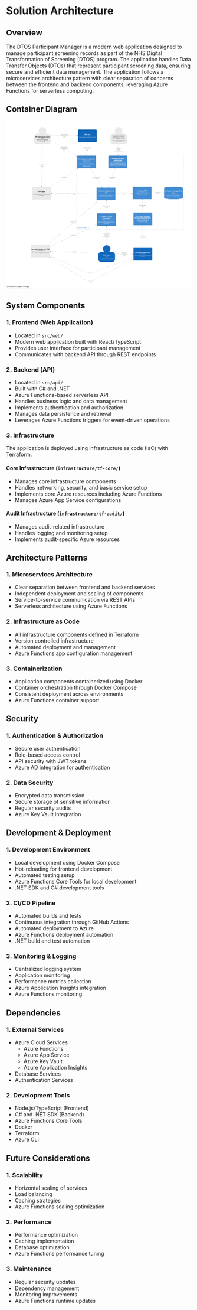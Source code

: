 # Solution Architecture

## Overview

The DTOS Participant Manager is a modern web application designed to manage participant screening records as part of the NHS Digital Transformation of Screening (DTOS) program. The application handles Data Transfer Objects (DTOs) that represent participant screening data, ensuring secure and efficient data management. The application follows a microservices architecture pattern with clear separation of concerns between the frontend and backend components, leveraging Azure Functions for serverless computing.

## Container Diagram

![Participant Manager Container Diagram](https://github.com/NHSDigital/dtos-solution-architecture/blob/main/images/ParticipantManager.png)

## System Components

### 1. Frontend (Web Application)

- Located in `src/web/`
- Modern web application built with React/TypeScript
- Provides user interface for participant management
- Communicates with backend API through REST endpoints

### 2. Backend (API)

- Located in `src/api/`
- Built with C# and .NET
- Azure Functions-based serverless API
- Handles business logic and data management
- Implements authentication and authorization
- Manages data persistence and retrieval
- Leverages Azure Functions triggers for event-driven operations

### 3. Infrastructure

The application is deployed using infrastructure as code (IaC) with Terraform:

#### Core Infrastructure (`infrastructure/tf-core/`)

- Manages core infrastructure components
- Handles networking, security, and basic service setup
- Implements core Azure resources including Azure Functions
- Manages Azure App Service configurations

#### Audit Infrastructure (`infrastructure/tf-audit/`)

- Manages audit-related infrastructure
- Handles logging and monitoring setup
- Implements audit-specific Azure resources

## Architecture Patterns

### 1. Microservices Architecture

- Clear separation between frontend and backend services
- Independent deployment and scaling of components
- Service-to-service communication via REST APIs
- Serverless architecture using Azure Functions

### 2. Infrastructure as Code

- All infrastructure components defined in Terraform
- Version controlled infrastructure
- Automated deployment and management
- Azure Functions app configuration management

### 3. Containerization

- Application components containerized using Docker
- Container orchestration through Docker Compose
- Consistent deployment across environments
- Azure Functions container support

## Security

### 1. Authentication & Authorization

- Secure user authentication
- Role-based access control
- API security with JWT tokens
- Azure AD integration for authentication

### 2. Data Security

- Encrypted data transmission
- Secure storage of sensitive information
- Regular security audits
- Azure Key Vault integration

## Development & Deployment

### 1. Development Environment

- Local development using Docker Compose
- Hot-reloading for frontend development
- Automated testing setup
- Azure Functions Core Tools for local development
- .NET SDK and C# development tools

### 2. CI/CD Pipeline

- Automated builds and tests
- Continuous integration through GitHub Actions
- Automated deployment to Azure
- Azure Functions deployment automation
- .NET build and test automation

### 3. Monitoring & Logging

- Centralized logging system
- Application monitoring
- Performance metrics collection
- Azure Application Insights integration
- Azure Functions monitoring

## Dependencies

### 1. External Services

- Azure Cloud Services
  - Azure Functions
  - Azure App Service
  - Azure Key Vault
  - Azure Application Insights
- Database Services
- Authentication Services

### 2. Development Tools

- Node.js/TypeScript (Frontend)
- C# and .NET SDK (Backend)
- Azure Functions Core Tools
- Docker
- Terraform
- Azure CLI

## Future Considerations

### 1. Scalability

- Horizontal scaling of services
- Load balancing
- Caching strategies
- Azure Functions scaling optimization

### 2. Performance

- Performance optimization
- Caching implementation
- Database optimization
- Azure Functions performance tuning

### 3. Maintenance

- Regular security updates
- Dependency management
- Monitoring improvements
- Azure Functions runtime updates
